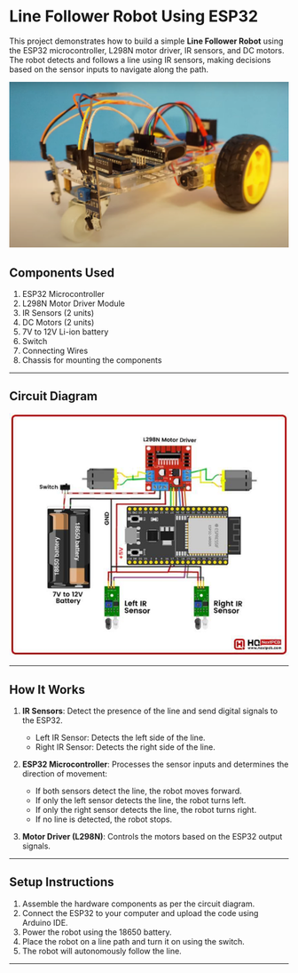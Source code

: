 # Line Follower Robot Using ESP32

This project demonstrates how to build a simple **Line Follower Robot** using the ESP32 microcontroller, L298N motor driver, IR sensors, and DC motors. The robot detects and follows a line using IR sensors, making decisions based on the sensor inputs to navigate along the path.

![image alt](https://github.com/SANJAY-K-04/Line-Follower-Robot-Using-ESP32/blob/main/Screenshot%202024-11-20%20154536.png?raw=true)


## Components Used
1. ESP32 Microcontroller
2. L298N Motor Driver Module
3. IR Sensors (2 units)
4. DC Motors (2 units)
5. 7V to 12V Li-ion battery
6. Switch
7. Connecting Wires
8. Chassis for mounting the components

---

## Circuit Diagram

![image alt](https://github.com/SANJAY-K-04/Line-Follower-Robot-Using-ESP32/blob/main/image3.jpg?raw=true)

---

## How It Works
1. **IR Sensors**: Detect the presence of the line and send digital signals to the ESP32.
   - Left IR Sensor: Detects the left side of the line.
   - Right IR Sensor: Detects the right side of the line.
   
2. **ESP32 Microcontroller**: Processes the sensor inputs and determines the direction of movement:
   - If both sensors detect the line, the robot moves forward.
   - If only the left sensor detects the line, the robot turns left.
   - If only the right sensor detects the line, the robot turns right.
   - If no line is detected, the robot stops.

3. **Motor Driver (L298N)**: Controls the motors based on the ESP32 output signals.

---


## Setup Instructions
1. Assemble the hardware components as per the circuit diagram.
2. Connect the ESP32 to your computer and upload the code using Arduino IDE.
3. Power the robot using the 18650 battery.
4. Place the robot on a line path and turn it on using the switch.
5. The robot will autonomously follow the line.

---
